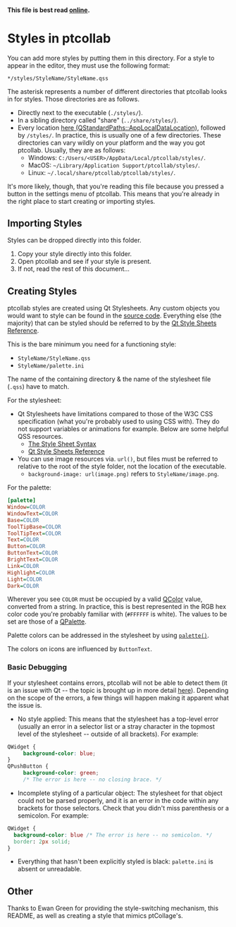 #### This file is best read [online](https://github.com/yuxshao/ptcollab/blob/master/src/styles/README.md).

# Styles in ptcollab
You can add more styles by putting them in this directory. For a style to appear in the editor, they must use the following format: 

`*/styles/StyleName/StyleName.qss`

The asterisk represents a number of different directories that ptcollab looks in for styles. Those directories are as follows.
- Directly next to the executable (`./styles/`).
- In a sibling directory called "share" (`../share/styles/`).
- Every location [here (QStandardPaths::AppLocalDataLocation)](https://doc.qt.io/qt-5/qstandardpaths.html#StandardLocation-enum), followed by `/styles/`. In practice, this is usually one of a few directories. These directories can vary wildly on your platform and the way you got ptcollab. Usually, they are as follows:
	- Windows: `C:/Users/<USER>/AppData/Local/ptcollab/styles/`.
	- MacOS: `~/Library/Application Support/ptcollab/styles/`.
	- Linux: `~/.local/share/ptcollab/ptcollab/styles/`.

It's more likely, though, that you're reading this file because you pressed a button in the settings menu of ptcollab. This means that you're already in the right place to start creating or importing styles.

## Importing Styles

Styles can be dropped directly into this folder.

1. Copy your style directly into this folder.
2. Open ptcollab and see if your style is present.
3. If not, read the rest of this document...

## Creating Styles

ptcollab styles are created using Qt Stylesheets. Any custom objects you would want to style can be found in the [source code](https://github.com/yuxshao/ptcollab). Everything else (the majority) that can be styled should be referred to by the [Qt Style Sheets Reference](https://doc.qt.io/qt-5/stylesheet-reference.html).

This is the bare minimum you need for a functioning style:
- `StyleName/StyleName.qss`
- `StyleName/palette.ini`

The name of the containing directory & the name of the stylesheet file (`.qss`) have to match.

For the stylesheet:
- Qt Stylesheets have limitations compared to those of the W3C CSS specification (what you're probably used to using CSS with). They do not support variables or animations for example. Below are some helpful QSS resources.
	- [The Style Sheet Syntax](https://doc.qt.io/qt-5/stylesheet-syntax.html)
	- [Qt Style Sheets Reference](https://doc.qt.io/qt-5/stylesheet-reference.html)
- You can use image resources via. `url()`, but files must be referred to relative to the root of the style folder, not the location of the executable.
	- `background-image: url(image.png)` refers to `StyleName/image.png`.

For the palette:

```ini
[palette]
Window=COLOR
WindowText=COLOR
Base=COLOR
ToolTipBase=COLOR
ToolTipText=COLOR
Text=COLOR
Button=COLOR
ButtonText=COLOR
BrightText=COLOR
Link=COLOR
Highlight=COLOR
Light=COLOR
Dark=COLOR
``` 

Wherever you see `COLOR` must be occupied by a valid [QColor](https://doc.qt.io/qt-5/qcolor.html#name) value, converted from a string. In practice, this is best represented in the RGB hex color code you're probably familiar with (`#FFFFFF` is white). The values to be set are those of a [QPalette](https://doc.qt.io/qt-5/qpalette.html#details).

Palette colors can be addressed in the stylesheet by using [`palette()`](https://doc.qt.io/qt-5/stylesheet-reference.html#paletterole).

The colors on icons are influenced by `ButtonText`.

### Basic Debugging

If your stylesheet contains errors, ptcollab will not be able to detect them (it is an issue with Qt -- the topic is brought up in more detail [here](https://forum.qt.io/topic/130386/qcss-parser-how-to-reproduce-behavior)). Depending on the scope of the errors, a few things will happen making it apparent what the issue is.

- No style applied:
  This means that the stylesheet has a top-level error (usually an error in a selector list or a stray character in the topmost level of the stylesheet -- outside of all brackets). For example:
```css
QWidget {
	 background-color: blue;
}
QPushButton {
	 background-color: green;
	 /* The error is here -- no closing brace. */
``` 
- Incomplete styling of a particular object:
  The stylesheet for that object could not be parsed properly, and it is an error in the code within any brackets for those selectors. Check that you didn't miss parenthesis or a semicolon. For example:
```css
QWidget {
  background-color: blue /* The error is here -- no semicolon. */
  border: 2px solid;
}
```
- Everything that hasn't been explicitly styled is black:
  `palette.ini` is absent or unreadable.


## Other

Thanks to Ewan Green for providing the style-switching mechanism, this README, as well as creating a style that mimics ptCollage's.
